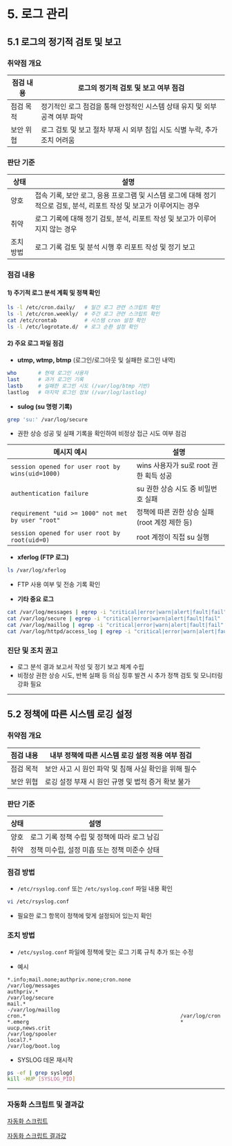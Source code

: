 # 5. 로그 관리

## 5.1 로그의 정기적 검토 및 보고

### 취약점 개요

| 점검 내용 | 로그의 정기적 검토 및 보고 여부 점검                        |
| ----- | -------------------------------------------- |
| 점검 목적 | 정기적인 로그 점검을 통해 안정적인 시스템 상태 유지 및 외부 공격 여부 파악  |
| 보안 위협 | 로그 검토 및 보고 절차 부재 시 외부 침입 시도 식별 누락, 추가 조치 어려움 |

### 판단 기준

| 상태    | 설명                                                                     |
| ----- | ---------------------------------------------------------------------- |
| 양호    | 접속 기록, 보안 로그, 응용 프로그램 및 시스템 로그에 대해 정기적으로 검토, 분석, 리포트 작성 및 보고가 이루어지는 경우 |
| 취약    | 로그 기록에 대해 정기 검토, 분석, 리포트 작성 및 보고가 이루어지지 않는 경우                          |
| 조치 방법 | 로그 기록 검토 및 분석 시행 후 리포트 작성 및 정기 보고                                      |

### 점검 내용

#### 1) 주기적 로그 분석 계획 및 정책 확인

```bash
ls -l /etc/cron.daily/   # 일간 로그 관련 스크립트 확인
ls -l /etc/cron.weekly/  # 주간 로그 관련 스크립트 확인
cat /etc/crontab         # 시스템 cron 설정 확인
ls -l /etc/logrotate.d/  # 로그 순환 설정 확인
```

#### 2) 주요 로그 파일 점검

* **utmp, wtmp, btmp** (로그인/로그아웃 및 실패한 로그인 내역)

```bash
who       # 현재 로그인 사용자
last      # 과거 로그인 기록
lastb     # 실패한 로그인 시도 (/var/log/btmp 기반)
lastlog   # 마지막 로그인 정보 (/var/log/lastlog)
```

* **sulog (su 명령 기록)**

```bash
grep 'su:' /var/log/secure
```

* 권한 상승 성공 및 실패 기록을 확인하여 비정상 접근 시도 여부 점검

| 메시지 예시                                             | 설명                             |
| -------------------------------------------------- | ------------------------------ |
| `session opened for user root by wins(uid=1000)`   | wins 사용자가 su로 root 권한 획득 성공    |
| `authentication failure`                           | su 권한 상승 시도 중 비밀번호 실패          |
| `requirement "uid >= 1000" not met by user "root"` | 정책에 따른 권한 상승 실패 (root 계정 제한 등) |
| `session opened for user root by root(uid=0)`      | root 계정이 직접 su 실행              |

* **xferlog (FTP 로그)**

```bash
ls /var/log/xferlog
```

* FTP 사용 여부 및 전송 기록 확인

* **기타 중요 로그**

```bash
cat /var/log/messages | egrep -i "critical|error|warn|alert|fault|fail"
cat /var/log/secure | egrep -i "critical|error|warn|alert|fault|fail"
cat /var/log/maillog | egrep -i "critical|error|warn|alert|fault|fail"
cat /var/log/httpd/access_log | egrep -i "critical|error|warn|alert|fault|fail"
```

### 진단 및 조치 권고

* 로그 분석 결과 보고서 작성 및 정기 보고 체계 수립
* 비정상 권한 상승 시도, 반복 실패 등 의심 징후 발견 시 추가 정책 검토 및 모니터링 강화 필요

---

## 5.2 정책에 따른 시스템 로깅 설정

### 취약점 개요

| 점검 내용 | 내부 정책에 따른 시스템 로깅 설정 적용 여부 점검    |
| ----- | ------------------------------- |
| 점검 목적 | 보안 사고 시 원인 파악 및 침해 사실 확인을 위해 필수 |
| 보안 위협 | 로깅 설정 부재 시 원인 규명 및 법적 증거 확보 불가  |

### 판단 기준

| 상태 | 설명                         |
| -- | -------------------------- |
| 양호 | 로그 기록 정책 수립 및 정책에 따라 로그 남김 |
| 취약 | 정책 미수립, 설정 미흡 또는 정책 미준수 상태 |

### 점검 방법

* `/etc/rsyslog.conf` 또는 `/etc/syslog.conf` 파일 내용 확인

```bash
vi /etc/rsyslog.conf
```

* 필요한 로그 항목이 정책에 맞게 설정되어 있는지 확인

### 조치 방법

* `/etc/syslog.conf` 파일에 정책에 맞는 로그 기록 규칙 추가 또는 수정

* 예시

```
*.info;mail.none;authpriv.none;cron.none                /var/log/messages
authpriv.*                                              /var/log/secure
mail.*                                                  -/var/log/maillog
cron.*                                                  /var/log/cron
*.emerg                                                 *
uucp,news.crit                                         /var/log/spooler
local7.*                                                /var/log/boot.log
```

* SYSLOG 데몬 재시작

```bash
ps -ef | grep syslogd
kill -HUP [SYSLOG_PID]
```

---

### 자동화 스크립트 및 결과값
[자동화 스크립트](https://github.com/pkpjs/wins/blob/main/%EC%B7%A8%EC%95%BD%EC%A0%90%20%EC%A7%84%EB%8B%A8/5%20%EB%A1%9C%EA%B7%B8%EA%B4%80%EB%A6%AC/%EC%9E%90%EB%8F%99%ED%99%94%20%EC%8A%A4%ED%81%AC%EB%A6%BD%ED%8A%B8/5.sh)

[자동화 스크립트 결과값](https://github.com/pkpjs/wins/blob/main/%EC%B7%A8%EC%95%BD%EC%A0%90%20%EC%A7%84%EB%8B%A8/5%20%EB%A1%9C%EA%B7%B8%EA%B4%80%EB%A6%AC/%EC%9E%90%EB%8F%99%ED%99%94%20%EC%8A%A4%ED%81%AC%EB%A6%BD%ED%8A%B8/%EC%9E%90%EB%8F%99%ED%99%94%20%EA%B2%B0%EA%B3%BC%EA%B0%92.txt)

